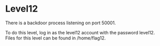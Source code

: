 # Level12

There is a backdoor process listening on port 50001.

To do this level, log in as the level12 account with the password level12. Files for this level can be found in /home/flag12.

